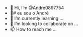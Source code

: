 - 👋 Hi, I’m @Andre0897754
- 👀# eu sou o André
- 🌱 I’m currently learning ...
- 💞️ I’m looking to collaborate on ...
- 📫 How to reach me ...

<!---
Andre0897754/Andre0897754 is a ✨ special ✨ repository because its `README.md` (this file) appears on your GitHub profile.
You can click the Preview link to take a look at your changes.
--->
